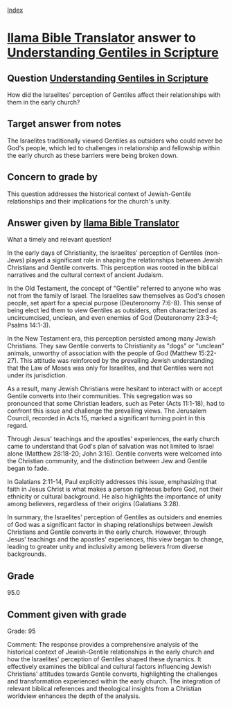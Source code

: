 
[Index](../../index.md)
# [llama Bible Translator](../../answering_models/llama_Bible_Translator.md) answer to [Understanding Gentiles in Scripture](../../questions/Understanding_Gentiles_in_Scripture.md)

## Question [Understanding Gentiles in Scripture](../../questions/Understanding_Gentiles_in_Scripture.md)
How did the Israelites' perception of Gentiles affect their relationships with them in the early church?

## Target answer from notes
The Israelites traditionally viewed Gentiles as outsiders who could never be God's people, which led to challenges in relationship and fellowship within the early church as these barriers were being broken down.

## Concern to grade by
This question addresses the historical context of Jewish-Gentile relationships and their implications for the church's unity.

## Answer given by [llama Bible Translator](../../answering_models/llama_Bible_Translator.md)
What a timely and relevant question!

In the early days of Christianity, the Israelites' perception of Gentiles (non-Jews) played a significant role in shaping the relationships between Jewish Christians and Gentile converts. This perception was rooted in the biblical narratives and the cultural context of ancient Judaism.

In the Old Testament, the concept of "Gentile" referred to anyone who was not from the family of Israel. The Israelites saw themselves as God's chosen people, set apart for a special purpose (Deuteronomy 7:6-8). This sense of being elect led them to view Gentiles as outsiders, often characterized as uncircumcised, unclean, and even enemies of God (Deuteronomy 23:3-4; Psalms 14:1-3).

In the New Testament era, this perception persisted among many Jewish Christians. They saw Gentile converts to Christianity as "dogs" or "unclean" animals, unworthy of association with the people of God (Matthew 15:22-27). This attitude was reinforced by the prevailing Jewish understanding that the Law of Moses was only for Israelites, and that Gentiles were not under its jurisdiction.

As a result, many Jewish Christians were hesitant to interact with or accept Gentile converts into their communities. This segregation was so pronounced that some Christian leaders, such as Peter (Acts 11:1-18), had to confront this issue and challenge the prevailing views. The Jerusalem Council, recorded in Acts 15, marked a significant turning point in this regard.

Through Jesus' teachings and the apostles' experiences, the early church came to understand that God's plan of salvation was not limited to Israel alone (Matthew 28:18-20; John 3:16). Gentile converts were welcomed into the Christian community, and the distinction between Jew and Gentile began to fade.

In Galatians 2:11-14, Paul explicitly addresses this issue, emphasizing that faith in Jesus Christ is what makes a person righteous before God, not their ethnicity or cultural background. He also highlights the importance of unity among believers, regardless of their origins (Galatians 3:28).

In summary, the Israelites' perception of Gentiles as outsiders and enemies of God was a significant factor in shaping relationships between Jewish Christians and Gentile converts in the early church. However, through Jesus' teachings and the apostles' experiences, this view began to change, leading to greater unity and inclusivity among believers from diverse backgrounds.

## Grade
95.0

## Comment given with grade
Grade: 95

Comment: The response provides a comprehensive analysis of the historical context of Jewish-Gentile relationships in the early church and how the Israelites' perception of Gentiles shaped these dynamics. It effectively examines the biblical and cultural factors influencing Jewish Christians' attitudes towards Gentile converts, highlighting the challenges and transformation experienced within the early church. The integration of relevant biblical references and theological insights from a Christian worldview enhances the depth of the analysis.
